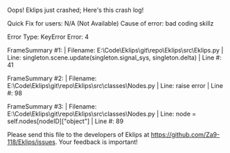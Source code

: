 Oops! Eklips just crashed;
Here's this crash log!

Quick Fix for users: N/A (Not Available)
Cause of error: bad coding skillz

Error Type: KeyError
Error: 4

FrameSummary #1:
  | Filename: E:\Code\Eklips\git\repo\Eklips\src\Eklips.py
  | Line: singleton.scene.update(singleton.signal_sys, singleton.delta)
  | Line #: 41

FrameSummary #2:
  | Filename: E:\Code\Eklips\git\repo\Eklips\src\classes\Nodes.py
  | Line: raise error
  | Line #: 98

FrameSummary #3:
  | Filename: E:\Code\Eklips\git\repo\Eklips\src\classes\Nodes.py
  | Line: node            = self.nodes[nodeID]["object"]
  | Line #: 89


Please send this file to the developers of Eklips at https://github.com/Za9-118/Eklips/issues. 
Your feedback is important!